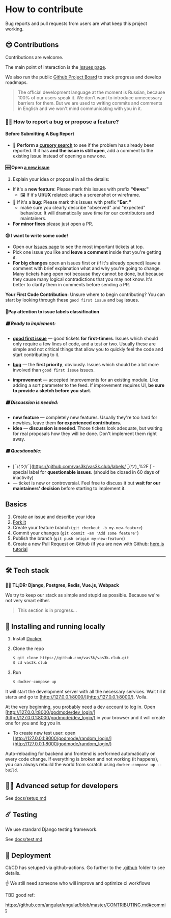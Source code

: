 # How to contribute

Bug reports and pull requests from users are what keep this project working.

## 😍 Contributions

Contributions are welcome.  

The main point of interaction is the [Issues page](https://github.com/vas3k/vas3k.club/issues).

We also run the public [Github Project Board](https://github.com/vas3k/vas3k.club/projects/3) to track progress and develop roadmaps.

> The official development language at the moment is Russian, because 100% of our users speak it. We don't want to introduce unnecessary barriers for them. But we are used to writing commits and comments in English and we won't mind communicating with you in it.



### 🙋‍♂️ How to report a bug or propose a feature?

#### Before Submitting A Bug Report

*  :mag_right: **Perform a [cursory search](https://github.com/vas3k/vas3k.club/issues)** to see if the problem has already been reported. If it has **and the issue is still open**, add a comment to the existing issue instead of opening a new one.

  

#### 🆕 Open [a new issue](https://github.com/vas3k/vas3k.club/issues/new)

1. Explain your idea or proposal in all the details:

- If it's a **new feature**: Please mark this issues with prefix **"Фича:"**
  - 🖼 If it's **UI/UX** related: attach a screenshot or wireframe.
- 🐞 If it's a **bug**: Please mark this issues with prefix **"Баг:"**
  - make sure you clearly describe "observed" and "expected" behaviour. It will dramatically save time for our contributors and maintainers. 
- **For minor fixes** please just open a PR.



#### 😎 I want to write some code!

- Open our [Issues page](https://github.com/vas3k/vas3k.club/issues) to see the most important tickets at top. 
- Pick one issue you like and **leave a comment** inside that you're getting it.
- **For big changes** open an issues first or (if it's already opened) leave a comment with brief explanation what and why you're going to change. Many tickets hang open not because they cannot be done, but because they cause many logical contradictions that you may not know. It's better to clarify them in comments before sending a PR.

**Your First Code Contribution:** Unsure where to begin contributing? You can start by looking through these `good first issue` and `bug` issues.

#### 🚦Pay attention to issue labels classification

##### 🟩 Ready to implement:

- **[good first issue](https://github.com/vas3k/vas3k.club/issues?q=is%3Aissue+is%3Aopen+label%3A%22good+first+issue%22+sort%3Acomments-desc)** — good tickets **for first-timers**. Issues which should only require a few lines of code, and a test or two. Usually these are simple and not critical things that allow you to quickly feel the code and start contributing to it.

- [**bug**](https://github.com/vas3k/vas3k.club/issues?q=is%3Aissue+is%3Aopen+sort%3Acomments-desc+label%3Abug) — the **first priority**, obviously. Issues which should be a bit more involved than `good first issue` issues.
- **improvement** — accepted improvements for an existing module. Like adding a sort parameter to the feed. If improvement requires UI, **be sure to provide a sketch before you start.**

##### 🟨 Discussion is needed:

- **new feature** —  completely new features. Usually they're too hard for newbies, leave them **for experienced contributors.** 
- **idea** — **discussion is needed**. Those tickets look adequate, but waiting for real proposals how they will be done. Don't implement them right away.

##### 🟥 Questionable:

- [¯\\_(ツ)_/¯](https://github.com/vas3k/vas3k.club/labels/ ̄\_(ツ)_%2F ̄) - special label for **questionable issues**. (should be closed in 60 days of inactivity)
- **<no label>** — ticket is new or controversial. Feel free to discuss it but **wait for our maintainers' decision** before starting to implement it.

## Basics

1. Create an issue and describe your idea
2. [Fork it](https://github.com/vas3k/vas3k.club/fork)
3. Create your feature branch (`git checkout -b my-new-feature`)
4. Commit your changes (`git commit -am 'Add some feature'`)
5. Publish the branch (`git push origin my-new-feature`)
6. Create a new Pull Request on Github (if you are new with Github: [here is tutorial](https://guides.github.com/activities/hello-world/)

---

## 🛠 Tech stack

👨‍💻 **TL;DR: Django, Postgres, Redis, Vue.js, Webpack**

We try to keep our stack as simple and stupid as possible. Because we're not very smart either.

> This section is in progress...

## 🔮 Installing and running locally

1. Install [Docker](https://www.docker.com/get-started)

2. Clone the repo

   ```sh
   $ git clone https://github.com/vas3k/vas3k.club.git
   $ cd vas3k.club
   ```

3. Run

   ```sh
   $ docker-compose up
   ```

It will start the development server with all the necessary services. Wait till it starts and go to [http://127.0.0.1:8000/](http://127.0.0.1:8000/). Voila.

At the very beginning, you probably need a dev account to log in. Open [http://127.0.0.1:8000/godmode/dev_login/](http://127.0.0.1:8000/godmode/dev_login/) in your browser and it will create one for you and log you in.

- To create new test user: open [http://127.0.0.1:8000/godmode/random_login/](http://127.0.0.1:8000/godmode/random_login/)

Auto-reloading for backend and frontend is performed automatically on every code change. If everything is broken and not working (it happens), you can always rebuild the world from scratch using `docker-compose up --build`.

## 🧑‍💻 Advanced setup for developers

See [docs/setup.md](docs/setup.md)

## ☄️ Testing

We use standard Django testing framework.

See [docs/test.md](docs/test.md)

## 🚢 Deployment

CI/CD has setuped via github-actions. Go further to the [.github](.github/) folder to see details.

:point_up: We still need someone who will improve and optimize ci workflows





TBD good ref:

https://github.com/angular/angular/blob/master/CONTRIBUTING.md#commit